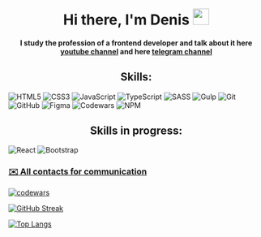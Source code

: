 <h1 align="center">Hi there, I'm Denis<a> 
<img src="https://github.com/blackcater/blackcater/raw/main/images/Hi.gif" height="32"/></h1>
<h4 align="center">I study the profession of a frontend developer and talk about it here <a href="https://youtube.com/@butyrskiy" target="_blank">youtube channel</a> and here <a href="https://t.me/DenisButyrskiy" target="_blank">telegram channel</a></h4>

<h2 align="center">Skills:</h2> 

![HTML5](https://img.shields.io/badge/html5-%23E34F26.svg?style=for-the-badge&logo=html5&logoColor=white)
![CSS3](https://img.shields.io/badge/css3-%231572B6.svg?style=for-the-badge&logo=css3&logoColor=white)
![JavaScript](https://img.shields.io/badge/javascript-%23323330.svg?style=for-the-badge&logo=javascript&logoColor=%23F7DF1E)
![TypeScript](https://img.shields.io/badge/typescript-%23007ACC.svg?style=for-the-badge&logo=typescript&logoColor=white)
![SASS](https://img.shields.io/badge/SASS-hotpink.svg?style=for-the-badge&logo=SASS&logoColor=white)
![Gulp](https://img.shields.io/badge/GULP-%23CF4647.svg?style=for-the-badge&logo=gulp&logoColor=white)
![Git](https://img.shields.io/badge/git-%23F05033.svg?style=for-the-badge&logo=git&logoColor=white)
![GitHub](https://img.shields.io/badge/github-%23121011.svg?style=for-the-badge&logo=github&logoColor=white)
![Figma](https://img.shields.io/badge/figma-%23F24E1E.svg?style=for-the-badge&logo=figma&logoColor=white)
![Codewars](https://img.shields.io/badge/Codewars-B1361E?style=for-the-badge&logo=codewars&logoColor=grey)
![NPM](https://img.shields.io/badge/NPM-%23CB3837.svg?style=for-the-badge&logo=npm&logoColor=white)

<h2 align="center">Skills in progress:</h2>

![React](https://img.shields.io/badge/react-%2320232a.svg?style=for-the-badge&logo=react&logoColor=%2361DAFB)
![Bootstrap](https://img.shields.io/badge/bootstrap-%238511FA.svg?style=for-the-badge&logo=bootstrap&logoColor=white)

<h3 align="left"><a href="https://taplink.cc/butyrskiy" target="_blank">✉️ All contacts for communication</a></h3>

[![codewars](https://www.codewars.com/users/butyrskiy/badges/small)](https://www.codewars.com/users/butyrskiy)

[![GitHub Streak](http://github-readme-streak-stats.herokuapp.com?user=butyrskiy&theme=github-dark-blue&hide_border=false&border_radius=4.0)](https://git.io/streak-stats)

[![Top Langs](https://github-readme-stats.vercel.app/api/top-langs/?username=butyrskiy&layout=compact&theme=github_dark)
](https://github.com/anuraghazra/github-readme-stats)



<!--
**butyrskiy/butyrskiy** is a ✨ _special_ ✨ repository because its `README.md` (this file) appears on your GitHub profile.

Here are some ideas to get you started:

- 🔭 I’m currently working on ...
- 🌱 I’m currently learning ...
- 👯 I’m looking to collaborate on ...
- 🤔 I’m looking for help with ...
- 💬 Ask me about ...
- 📫 How to reach me: ...
- 😄 Pronouns: ...
- ⚡ Fun fact: ...
-->
